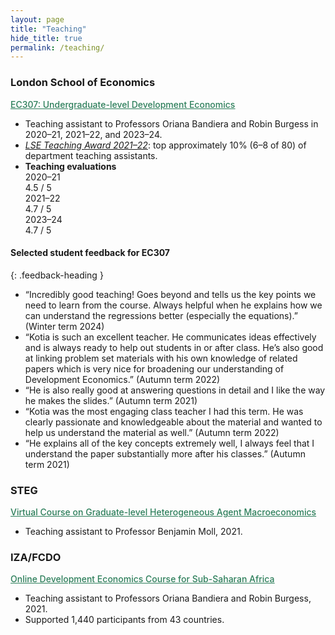 ```yaml
---
layout: page
title: "Teaching"
hide_title: true
permalink: /teaching/
---
```


<div class="teaching-page" markdown="1">

### London School of Economics

<a href="https://www.lse.ac.uk/resources/calendar2025-2026/courseGuides/EC/2025_EC307.htm" style="color:#2c7e5a;font-weight: 500;" target="_blank" rel="noopener"><u>EC307: Undergraduate-level Development Economics</u></a>
<ul class="teaching-details">
  <li>Teaching assistant to Professors Oriana Bandiera and Robin Burgess in 2020–21, 2021–22, and 2023–24.</li>
  <li><em><a href="https://info.lse.ac.uk/staff/divisions/Eden-Centre/Education-awards/LSE-Class-Teacher-Awards" target="_blank" rel="noopener">LSE Teaching Award 2021–22</a></em>: top approximately 10% (6–8 of 80) of department teaching assistants.</li>
  <li class="teaching-evaluations">
    <strong class="evaluation-label">Teaching evaluations</strong>
    <div class="evaluation-bars">
      <div class="evaluation-entry">
        <span class="evaluation-year">2020–21</span>
        <div class="evaluation-bar" role="img" aria-label="2020–21 evaluation score 4.5 out of 5">
          <div class="evaluation-bar-fill" style="--score: 0.9;"></div>
        </div>
        <span class="evaluation-score">4.5 / 5</span>
      </div>
      <div class="evaluation-entry">
        <span class="evaluation-year">2021–22</span>
        <div class="evaluation-bar" role="img" aria-label="2021–22 evaluation score 4.7 out of 5">
          <div class="evaluation-bar-fill" style="--score: 0.94;"></div>
        </div>
        <span class="evaluation-score">4.7 / 5</span>
      </div>
      <div class="evaluation-entry">
        <span class="evaluation-year">2023–24</span>
        <div class="evaluation-bar" role="img" aria-label="2023–24 evaluation score 4.7 out of 5">
          <div class="evaluation-bar-fill" style="--score: 0.94;"></div>
        </div>
        <span class="evaluation-score">4.7 / 5</span>
      </div>
    </div>
  </li>
</ul>

#### Selected student feedback for EC307
{: .feedback-heading }

<ul class="no-bullets teaching-quotes">
	<li>“Incredibly good teaching! Goes beyond and tells us the key points we need to learn from the course. Always helpful when he explains how we can understand the regressions better (especially the equations).” <span class="quote-term">(Winter term 2024)</span></li>
	<li>“Kotia is such an excellent teacher. He communicates ideas effectively and is always ready to help out students in or after class. He’s also good at linking problem set materials with his own knowledge of related papers which is very nice for broadening our understanding of Development Economics.” <span class="quote-term">(Autumn term 2022)</span></li>
	<li>“He is also really good at answering questions in detail and I like the way he makes the slides.” <span class="quote-term">(Autumn term 2021)</span></li>
	<li>“Kotia was the most engaging class teacher I had this term. He was clearly passionate and knowledgeable about the material and wanted to help us understand the material as well.” <span class="quote-term">(Autumn term 2022)</span></li>
	<li>“He explains all of the key concepts extremely well, I always feel that I understand the paper substantially more after his classes.” <span class="quote-term">(Autumn term 2021)</span></li>
	<!--  
	<li>“He was able to summarise ridiculously hard econometric concepts into easy to digest, quick lessons. He involved the class, he spoke at a wonderful pace and had very clear PowerPoint. He also showed extreme mastery of the subject.” <span class="quote-term">(Autumn term 2022)</span></li>
  	<li>“Kotia always explains ideas effectively, ensuring not to just answer problem set questions, but to provide wider context and intuition. I have found this very useful in understanding papers and their wider objectives.” <span class="quote-term">(Winter term 2024)</span></li> -->
</ul>

### STEG

<a href="https://steg.cepr.org/events/virtual-course-key-concepts-macro-development" style="color:#2c7e5a;font-weight: 500;" target="_blank" rel="noopener"><u>Virtual Course on Graduate-level Heterogeneous Agent Macroeconomics</u></a>
<ul class="teaching-details">
  <li>Teaching assistant to Professor Benjamin Moll, 2021.</li>
</ul>

### IZA/FCDO

<a href="https://g2lm-lic.iza.org/2021/09/21/iza-fcdo-online-development-economics-course-for-sub-saharan-africa/" style="color:#2c7e5a;font-weight: 500;" target="_blank" rel="noopener"><u>Online Development Economics Course for Sub-Saharan Africa</u></a>
<ul class="teaching-details">
  <li>Teaching assistant to Professors Oriana Bandiera and Robin Burgess, 2021.</li>
  <li>Supported 1,440 participants from 43 countries.</li>
</ul>

</div>